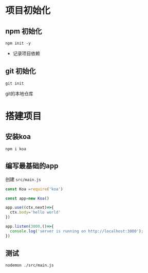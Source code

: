 # 项目初始化

## npm 初始化

```
npm init -y
```

- 记录项目依赖

  

## git 初始化

```
git init
```

git的本地仓库



# 搭建项目

## 安装koa

```
npm i koa
```

## 编写最基础的app

创建 `src/main.js`

```js
const Koa =require('koa')

const app=new Koa()

app.use((ctx,next)=>{
  ctx.body='hello world'
})

app.listen(3000,()=>{
  console.log('server is running on http://localhost:3000');
})
```

## 测试

`nodemon ./src/main.js`